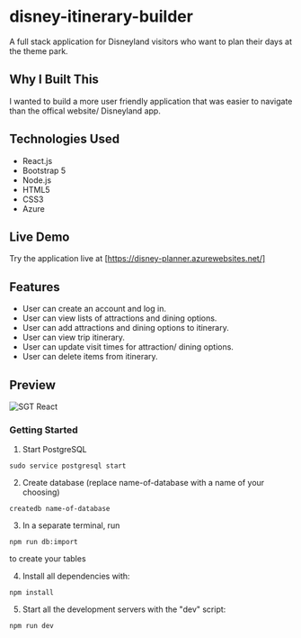 # disney-itinerary-builder

A full stack application for Disneyland visitors who want to plan their days at the theme park.

## Why I Built This

I wanted to build a more user friendly application that was easier to navigate than the offical website/ Disneyland app.

## Technologies Used

- React.js
- Bootstrap 5
- Node.js
- HTML5
- CSS3
- Azure

## Live Demo

Try the application live at [https://disney-planner.azurewebsites.net/]

## Features

- User can create an account and log in.
- User can view lists of attractions and dining options.
- User can add attractions and dining options to itinerary.
- User can view trip itinerary.
- User can update visit times for attraction/ dining options.
- User can delete items from itinerary.

## Preview

![SGT React](assets/sgt-react.gif)

### Getting Started

1. Start PostgreSQL

```
sudo service postgresql start
```

2. Create database (replace name-of-database with a name of your choosing)

```
createdb name-of-database
```

3. In a separate terminal, run

```
npm run db:import
```

to create your tables

4. Install all dependencies with:

```
npm install
```

5. Start all the development servers with the "dev" script:

```
npm run dev
```
